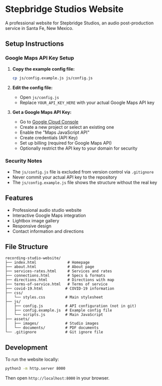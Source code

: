 # Stepbridge Studios Website

A professional website for Stepbridge Studios, an audio post-production service in Santa Fe, New Mexico.

## Setup Instructions

### Google Maps API Key Setup

1. **Copy the example config file:**
   ```bash
   cp js/config.example.js js/config.js
   ```

2. **Edit the config file:**
   - Open `js/config.js`
   - Replace `YOUR_API_KEY_HERE` with your actual Google Maps API key

3. **Get a Google Maps API Key:**
   - Go to [Google Cloud Console](https://console.cloud.google.com/)
   - Create a new project or select an existing one
   - Enable the "Maps JavaScript API"
   - Create credentials (API Key)
   - Set up billing (required for Google Maps API)
   - Optionally restrict the API key to your domain for security

### Security Notes

- The `js/config.js` file is excluded from version control via `.gitignore`
- Never commit your actual API key to the repository
- The `js/config.example.js` file shows the structure without the real key

## Features

- Professional audio studio website
- Interactive Google Maps integration
- Lightbox image gallery
- Responsive design
- Contact information and directions

## File Structure

```
recording-studio-website/
├── index.html              # Homepage
├── about.html              # About page
├── services-rates.html     # Services and rates
├── connections.html        # Specs & formats
├── directions.html         # Directions with map
├── terms-of-service.html   # Terms of service
├── covid-19.html          # COVID-19 information
├── css/
│   └── styles.css         # Main stylesheet
├── js/
│   ├── config.js          # API configuration (not in git)
│   ├── config.example.js  # Example config file
│   └── scripts.js         # Main JavaScript
├── assets/
│   ├── images/            # Studio images
│   └── documents/         # PDF documents
└── .gitignore             # Git ignore file
```

## Development

To run the website locally:

```bash
python3 -m http.server 8000
```

Then open `http://localhost:8000` in your browser.